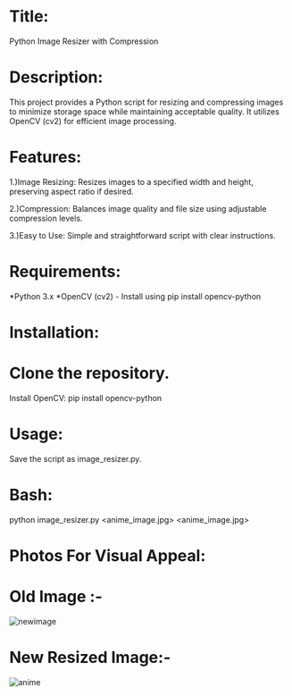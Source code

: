 
# Title:

Python Image Resizer with Compression

# Description:

This project provides a Python script for resizing and compressing images to minimize storage space while maintaining acceptable quality.
It utilizes OpenCV (cv2) for efficient image processing.

# Features:

1.)Image Resizing: Resizes images to a specified width and height, preserving aspect ratio if desired.

2.)Compression: Balances image quality and file size using adjustable compression levels.

3.)Easy to Use: Simple and straightforward script with clear instructions.

# Requirements:

*Python 3.x
*OpenCV (cv2)   - Install using pip install opencv-python
 
# Installation:

# Clone the repository.

Install OpenCV: pip install opencv-python

# Usage:

Save the script as image_resizer.py.

# Bash:

python image_resizer.py <anime_image.jpg> <anime_image.jpg>


# Photos For Visual Appeal:

# Old Image :-

![newimage](https://github.com/Blacksujit/Image-Resizer/assets/148805811/3a5d4b07-b8d6-4348-9630-bda0951d45f2)


# New Resized Image:-
 
![anime](https://github.com/Blacksujit/Image-Resizer/assets/148805811/91815a57-cfa0-44b6-8ca6-5d773537c6a8)
